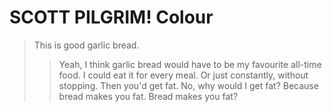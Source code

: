 # SCOTT PILGRIM! Colour

>This is good garlic bread.
>>Yeah, I think garlic bread would have to be my favourite all-time food. I could eat it for every meal. Or just constantly, without stopping.
>Then you'd get fat.
>>No, why would I get fat?
>Because bread makes you fat.
>>Bread makes you fat?
